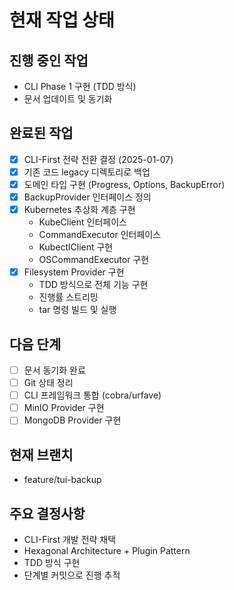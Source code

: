 # 현재 작업 상태

## 진행 중인 작업
- CLI Phase 1 구현 (TDD 방식)
- 문서 업데이트 및 동기화

## 완료된 작업
- [x] CLI-First 전략 전환 결정 (2025-01-07)
- [x] 기존 코드 legacy 디렉토리로 백업
- [x] 도메인 타입 구현 (Progress, Options, BackupError)
- [x] BackupProvider 인터페이스 정의
- [x] Kubernetes 추상화 계층 구현
  - KubeClient 인터페이스
  - CommandExecutor 인터페이스
  - KubectlClient 구현
  - OSCommandExecutor 구현
- [x] Filesystem Provider 구현
  - TDD 방식으로 전체 기능 구현
  - 진행률 스트리밍
  - tar 명령 빌드 및 실행

## 다음 단계
- [ ] 문서 동기화 완료
- [ ] Git 상태 정리
- [ ] CLI 프레임워크 통합 (cobra/urfave)
- [ ] MinIO Provider 구현
- [ ] MongoDB Provider 구현

## 현재 브랜치
- feature/tui-backup

## 주요 결정사항
- CLI-First 개발 전략 채택
- Hexagonal Architecture + Plugin Pattern
- TDD 방식 구현
- 단계별 커밋으로 진행 추적